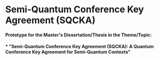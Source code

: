 # Semi-Quantum Conference Key Agreement (SQCKA)
#### **Prototype for the Master's Dissertation/Thesis in the Theme/Topic:**
#### * **"Semi-Quantum Conference Key Agreement (SQCKA): A Quantum Conference Key Agreement for Semi-Quantum Contexts"**
